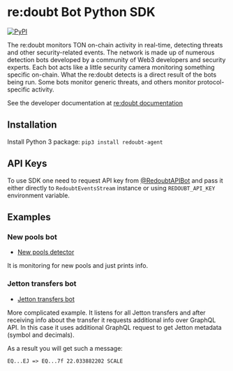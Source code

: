 # re:doubt Bot Python SDK

[![PyPI](https://img.shields.io/pypi/v/redoubt-agent?color=blue)](https://pypi.org/project/redoubt-agent/)

The re:doubt monitors TON on-chain activity in real-time, detecting threats and other security-related events. 
The network is made up of numerous detection bots developed by a community of Web3 developers and security experts. 
Each bot acts like a little security camera monitoring something specific on-chain. What the re:doubt detects is a 
direct result of the bots being run. Some bots monitor generic threats, and others monitor protocol-specific activity.

See the developer documentation at [re:doubt documentation](https://docs.redoubt.online)

## Installation

Install Python 3 package: `pip3 install redoubt-agent`

## API Keys

To use SDK one need to request API key from [@RedoubtAPIBot](https://t.me/RedoubtAPIBot) and pass it either directly 
to `RedoubtEventsStream` instance or using `REDOUBT_API_KEY` environment variable.

## Examples

### New pools bot

* [New pools detector](./examples/new_pools.py)

It is monitoring for new pools and just prints info.

### Jetton transfers bot

* [Jetton transfers bot](./examples/jetton_transfer.py)

More complicated example. It listens for all Jetton transfers and after receiving info 
about the transfer it requests additional info over GraphQL API. In this case it
uses additional GraphQL request to get Jetton metadata (symbol and decimals).

As a result you will get such a message:
```
EQ...EJ => EQ...7f 22.033882202 SCALE
```
